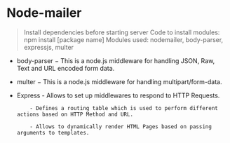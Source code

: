 # Node-mailer
> Install dependencies before starting server
> Code to install modules: npm install [package name]
> Modules used: nodemailer, body-parser, expressjs, multer

- body-parser − This is a node.js middleware for handling JSON, Raw, Text and URL encoded form data.

- multer − This is a node.js middleware for handling multipart/form-data.

- Express - Allows to set up middlewares to respond to HTTP Requests.

          - Defines a routing table which is used to perform different actions based on HTTP Method and URL.

          - Allows to dynamically render HTML Pages based on passing arguments to templates.
